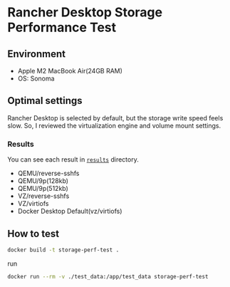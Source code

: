 
# Rancher Desktop Storage Performance Test

## Environment

- Apple M2 MacBook Air(24GB RAM)
- OS: Sonoma

## Optimal settings

Rancher Desktop is selected by default, but the storage write speed feels slow. So, I reviewed the virtualization engine and volume mount settings.

### Results

You can see each result in [`results`](https://github.com/killinsun/container-vol-performance-check/tree/main/results) directory.

- QEMU/reverse-sshfs
- QEMU/9p(128kb)
- QEMU/9p(512kb)
- VZ/reverse-sshfs
- VZ/virtiofs
- Docker Desktop Default(vz/virtiofs)

## How to test

```bash
docker build -t storage-perf-test .
```

run
```bash
docker run --rm -v ./test_data:/app/test_data storage-perf-test 
```
